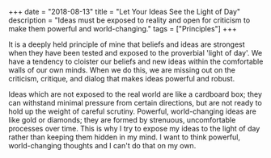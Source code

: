 +++
date = "2018-08-13"
title = "Let Your Ideas See the Light of Day"
description = "Ideas must be exposed to reality and open for criticism to make them powerful and world-changing."
tags = ["Principles"]
+++

It is a deeply held principle of mine that beliefs and ideas are strongest when they have been tested and exposed to the proverbial 'light of day'. We have a tendency to cloister our beliefs and new ideas within the comfortable walls of our own minds. When we do this, we are missing out on the criticism, critique, and dialog that makes ideas powerful and robust.

Ideas which are not exposed to the real world are like a cardboard box; they can withstand minimal pressure from certain directions, but are not ready to hold up the weight of careful scrutiny. Powerful, world-changing ideas are like gold or diamonds; they are formed by strenuous, uncomfortable processes over time. This is why I try to expose my ideas to the light of day rather than keeping them hidden in my mind. I want to think powerful, world-changing thoughts and I can't do that on my own.
